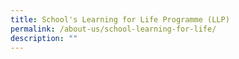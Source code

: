 ```yaml
---
title: School's Learning for Life Programme (LLP)
permalink: /about-us/school-learning-for-life/
description: ""
---
```

